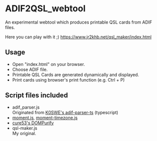 # ADIF2QSL_webtool

An experimental webtool which produces printable QSL cards from ADIF files.

Here you can play with it ;)
https://www.jr2khb.net/qsl_maker/index.html

## Usage
- Open "index.html" on your browser.
- Choose ADIF file.
- Printable QSL Cards are generated dynamically and displayed.
- Print cards using browser's print function (e.g. Ctrl + P)

## Script files included

- adif_parser.js  
  Originated from [K0SWE's adif-parser-ts](https://github.com/k0swe/adif-parser-ts) (typescript)
- [moment.js](https://momentjs.com/), [moment-timezone.js](https://momentjs.com/timezone/)
- [cure53's DOMPurify](https://github.com/cure53/DOMPurify)
- qsl-maker.js  
  My original.
